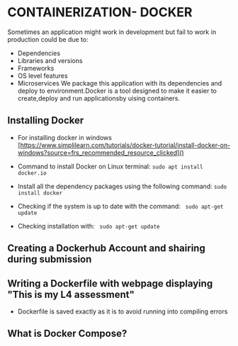 # CONTAINERIZATION- DOCKER
Sometimes an application might work in development but fail to work in production could be due to:
* Dependencies
* Libraries and versions
* Frameworks
* OS level features
* Microservices
We package this application with its dependencies and deploy to environment.Docker is a tool designed to make it easier to create,deploy and run applicationsby uising containers.

## Installing Docker 
* For installing docker in windows [https://www.simplilearn.com/tutorials/docker-tutorial/install-docker-on-windows?source=frs_recommended_resource_clicked]()

* Command to install Docker on Linux terminal:
```sudo apt install docker.io ```
*  Install all the dependency packages using the following command:
```sudo install docker```
*  Checking if the system is up to date with the command:
``` sudo apt-get update```
* Checking installation with:
``` sudo apt-get update```

## Creating a Dockerhub Account and shairing during submission

## Writing a Dockerfile with webpage displaying "This is my L4 assessment"
* Dockerfile is saved exactly as it is to avoid running into compiling errors

## What is Docker Compose?

